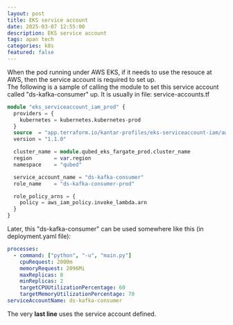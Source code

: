 ```yaml
---
layout: post
title: EKS service account
date: 2025-03-07 12:55:00
description: EKS service account
tags: apan tech
categories: k8s
featured: false
---
```

When the pod running under AWS EKS, if it needs to use the resouce at AWS, then the service account is required to set up.  
The following is a sample of calling the module to set this service account called "ds-kafka-consumer" up.  It is usually in file: service-accounts.tf
```terraform
module "eks_serviceaccount_iam_prod" {
  providers = {
    kubernetes = kubernetes.kubernetes-prod
  }
  source  = "app.terraform.io/kantar-profiles/eks-serviceaccount-iam/aws"
  version = "1.1.0"

  cluster_name = module.qubed_eks_fargate_prod.cluster_name
  region       = var.region
  namespace    = "qubed"

  service_account_name = "ds-kafka-consumer"
  role_name    = "ds-kafka-consumer-prod"

  role_policy_arns = {
    policy = aws_iam_policy.invoke_lambda.arn
  }
}
```
Later, this "ds-kafka-consumer" can be used somewhere like this (in deployment.yaml file):  
```yaml
processes:
  - command: ["python", "-u", "main.py"]
    cpuRequest: 2000m
    memoryRequest: 2096Mi
    maxReplicas: 8
    minReplicas: 2
    targetCPUUtilizationPercentage: 60
    targetMemoryUtilizationPercentage: 70        
serviceAccountName: ds-kafka-consumer
```
The very **last line** uses the service account defined.

